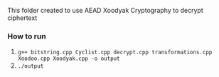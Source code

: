 This folder created to use AEAD Xoodyak Cryptography to decrypt ciphertext

### How to run
1. `g++ bitstring.cpp Cyclist.cpp decrypt.cpp transformations.cpp Xoodoo.cpp Xoodyak.cpp -o output` <br>
2. `./output`

